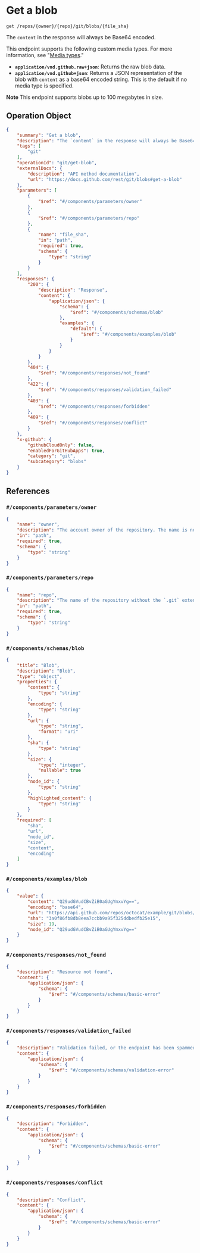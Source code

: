 # Get a blob

`get /repos/{owner}/{repo}/git/blobs/{file_sha}`

The `content` in the response will always be Base64 encoded.

This endpoint supports the following custom media types. For more information, see "[Media types](https://docs.github.com/rest/using-the-rest-api/getting-started-with-the-rest-api#media-types)."

- **`application/vnd.github.raw+json`**: Returns the raw blob data.
- **`application/vnd.github+json`**: Returns a JSON representation of the blob with `content` as a base64 encoded string. This is the default if no media type is specified.

**Note** This endpoint supports blobs up to 100 megabytes in size.

## Operation Object

```json
{
    "summary": "Get a blob",
    "description": "The `content` in the response will always be Base64 encoded.\n\nThis endpoint supports the following custom media types. For more information, see \"[Media types](https://docs.github.com/rest/using-the-rest-api/getting-started-with-the-rest-api#media-types).\"\n\n- **`application/vnd.github.raw+json`**: Returns the raw blob data.\n- **`application/vnd.github+json`**: Returns a JSON representation of the blob with `content` as a base64 encoded string. This is the default if no media type is specified.\n\n**Note** This endpoint supports blobs up to 100 megabytes in size.",
    "tags": [
        "git"
    ],
    "operationId": "git/get-blob",
    "externalDocs": {
        "description": "API method documentation",
        "url": "https://docs.github.com/rest/git/blobs#get-a-blob"
    },
    "parameters": [
        {
            "$ref": "#/components/parameters/owner"
        },
        {
            "$ref": "#/components/parameters/repo"
        },
        {
            "name": "file_sha",
            "in": "path",
            "required": true,
            "schema": {
                "type": "string"
            }
        }
    ],
    "responses": {
        "200": {
            "description": "Response",
            "content": {
                "application/json": {
                    "schema": {
                        "$ref": "#/components/schemas/blob"
                    },
                    "examples": {
                        "default": {
                            "$ref": "#/components/examples/blob"
                        }
                    }
                }
            }
        },
        "404": {
            "$ref": "#/components/responses/not_found"
        },
        "422": {
            "$ref": "#/components/responses/validation_failed"
        },
        "403": {
            "$ref": "#/components/responses/forbidden"
        },
        "409": {
            "$ref": "#/components/responses/conflict"
        }
    },
    "x-github": {
        "githubCloudOnly": false,
        "enabledForGitHubApps": true,
        "category": "git",
        "subcategory": "blobs"
    }
}
```

## References

### `#/components/parameters/owner`

```json
{
    "name": "owner",
    "description": "The account owner of the repository. The name is not case sensitive.",
    "in": "path",
    "required": true,
    "schema": {
        "type": "string"
    }
}
```

### `#/components/parameters/repo`

```json
{
    "name": "repo",
    "description": "The name of the repository without the `.git` extension. The name is not case sensitive.",
    "in": "path",
    "required": true,
    "schema": {
        "type": "string"
    }
}
```

### `#/components/schemas/blob`

```json
{
    "title": "Blob",
    "description": "Blob",
    "type": "object",
    "properties": {
        "content": {
            "type": "string"
        },
        "encoding": {
            "type": "string"
        },
        "url": {
            "type": "string",
            "format": "uri"
        },
        "sha": {
            "type": "string"
        },
        "size": {
            "type": "integer",
            "nullable": true
        },
        "node_id": {
            "type": "string"
        },
        "highlighted_content": {
            "type": "string"
        }
    },
    "required": [
        "sha",
        "url",
        "node_id",
        "size",
        "content",
        "encoding"
    ]
}
```

### `#/components/examples/blob`

```json
{
    "value": {
        "content": "Q29udGVudCBvZiB0aGUgYmxvYg==",
        "encoding": "base64",
        "url": "https://api.github.com/repos/octocat/example/git/blobs/3a0f86fb8db8eea7ccbb9a95f325ddbedfb25e15",
        "sha": "3a0f86fb8db8eea7ccbb9a95f325ddbedfb25e15",
        "size": 19,
        "node_id": "Q29udGVudCBvZiB0aGUgYmxvYg=="
    }
}
```

### `#/components/responses/not_found`

```json
{
    "description": "Resource not found",
    "content": {
        "application/json": {
            "schema": {
                "$ref": "#/components/schemas/basic-error"
            }
        }
    }
}
```

### `#/components/responses/validation_failed`

```json
{
    "description": "Validation failed, or the endpoint has been spammed.",
    "content": {
        "application/json": {
            "schema": {
                "$ref": "#/components/schemas/validation-error"
            }
        }
    }
}
```

### `#/components/responses/forbidden`

```json
{
    "description": "Forbidden",
    "content": {
        "application/json": {
            "schema": {
                "$ref": "#/components/schemas/basic-error"
            }
        }
    }
}
```

### `#/components/responses/conflict`

```json
{
    "description": "Conflict",
    "content": {
        "application/json": {
            "schema": {
                "$ref": "#/components/schemas/basic-error"
            }
        }
    }
}
```